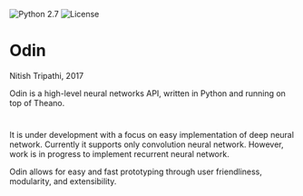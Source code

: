 ![Python 2.7](https://img.shields.io/badge/Python-2.7-blue.svg)
![License](https://img.shields.io/badge/Code%20License-MIT-blue.svg)

# Odin
Nitish Tripathi, 2017

Odin is a high-level neural networks API, written in Python and running on top of Theano. 
# 

It is under development with a focus on easy implementation of deep neural network. Currently it supports only convolution neural network. However, work is in progress to implement recurrent neural network.

Odin allows for easy and fast prototyping through user friendliness, modularity, and extensibility.

